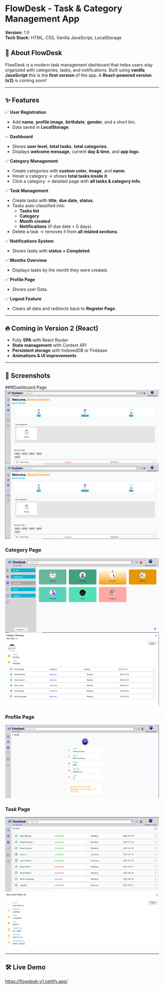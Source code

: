 # FlowDesk - Task & Category Management App

**Version:** 1.0  
**Tech Stack:** HTML, CSS, Vanilla JavaScript, LocalStorage  

## 🚀 About FlowDesk
FlowDesk is a modern task management dashboard that helps users stay organized with categories, tasks, and notifications.
Built using **vanilla JavaScript** this is the **first version** of the app.
A **React-powered version (v2)** is coming soon!  

---

## ✨ Features
✅ **User Registration**  
- Add **name**, **profile image**, **birthdate**, **gender**, and a short bio.  
- Data saved in **LocalStorage**.  

✅ **Dashboard**  
- Shows **user level**, **total tasks**, **total categories**.  
- Displays **welcome message**, current **day & time**, and **app logo**.  

✅ **Category Management**  
- Create categories with **custom color**, **image**, and **name**.  
- Hover a category → shows **total tasks inside it**.  
- Click a category → detailed page with **all tasks & category info**.  

✅ **Task Management**  
- Create tasks with **title**, **due date**, **status**.  
- Tasks auto-classified into:
  - **Tasks list**
  - **Category**
  - **Month created**
  - **Notifications** (if due date < 0 days).  
- Delete a task → removes it from **all related sections**.

✅ **Notifications System**  
- Shows tasks with **status = Completed**.  

✅ **Months Overview**  
- Displays tasks by the month they were created.  

✅ **Profile Page**  
- Shows user Data. 

✅ **Logout Feature**  
- Clears all data and redirects back to **Register Page**.  

---

## 🔥 Coming in Version 2 (React)
- Fully **SPA** with React Router  
- **State management** with Context API  
- **Persistent storage** with IndexedDB or Firebase  
- **Animations & UI improvements**  

---

## 📸 Screenshots
###Dashboard Page
![Dashboard](images/dashboard.PNG)
![Dashboard](images/dashboard.png)

### Category Page
![Categories](images/categoies.PNG)
![Category details](images/categoryDeatils.PNG)

### Profile Page
![Profile](images/profile.PNG)

### Task Page
![Tasks](images/tasks.PNG)
![Task details](images/taskView.PNG)


---

## 🛠 Live Demo
   https://flowdesk-v1.netlify.app/

